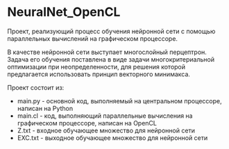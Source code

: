 # NeuralNet_OpenCL

Проект, реализующий процесс обучения нейронной сети с помощью параллельных вычислений на графическом процессоре.

В качестве нейронной сети выступает многослойный перцептрон. Задача его обучения поставлена в виде задачи многокритериальной оптимизации при неопределенности, для решения которой предлагается использовать принцип векторного минимакса.

Проект состоит из:

- main.py - основной код, выполняемый на центральном процессоре, написан на Python
- main.cl - код, выполняющий параллельные вычисления на графическом процессоре, написан на OpenCL
- Z.txt - входное обучающее множество для нейронной сети
- EXC.txt - выходное обучающее множество для нейронной сети
